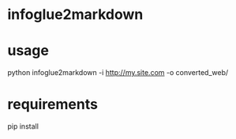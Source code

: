 # infoglue2markdown

# usage
python infoglue2markdown -i http://my.site.com -o converted_web/

# requirements
pip install
